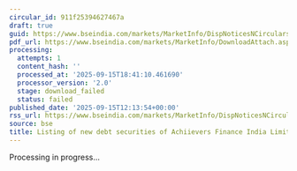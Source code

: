 ```yaml
---
circular_id: 911f25394627467a
draft: true
guid: https://www.bseindia.com/markets/MarketInfo/DispNoticesNCirculars.aspx?Noticeid={2607A5B4-5B87-472B-AF80-F34C612FCC23}&noticeno=20250915-34&dt=09/15/2025&icount=34&totcount=81&flag=0
pdf_url: https://www.bseindia.com/markets/MarketInfo/DownloadAttach.aspx?id=20250915-34&attachedId=
processing:
  attempts: 1
  content_hash: ''
  processed_at: '2025-09-15T18:41:10.461690'
  processor_version: '2.0'
  stage: download_failed
  status: failed
published_date: '2025-09-15T12:13:54+00:00'
rss_url: https://www.bseindia.com/markets/MarketInfo/DispNoticesNCirculars.aspx?Noticeid={2607A5B4-5B87-472B-AF80-F34C612FCC23}&noticeno=20250915-34&dt=09/15/2025&icount=34&totcount=81&flag=0
source: bse
title: Listing of new debt securities of Achiievers Finance India Limited
---
```


Processing in progress...